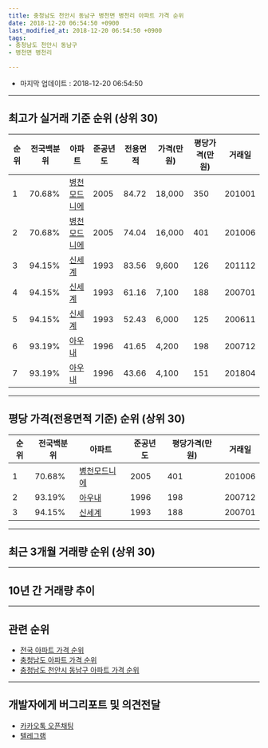 ```yaml
---
title: 충청남도 천안시 동남구 병천면 병천리 아파트 가격 순위
date: 2018-12-20 06:54:50 +0900
last_modified_at: 2018-12-20 06:54:50 +0900
tags:
- 충청남도 천안시 동남구
- 병천면 병천리

---
```


* 마지막 업데이트 : 2018-12-20 06:54:50

---

## 최고가 실거래 기준 순위 (상위 30)


|순위|전국백분위|아파트|준공년도|전용면적|가격(만원)|평당가격(만원)|거래일|
|---|---|---|---|---|---|---|---|
|1|70.68%|[병천모드니에](https://search.naver.com/search.naver?query=%EC%B6%A9%EC%B2%AD%EB%82%A8%EB%8F%84+%EC%B2%9C%EC%95%88%EC%8B%9C+%EB%8F%99%EB%82%A8%EA%B5%AC+%EB%B3%91%EC%B2%9C%EB%A9%B4+%EB%B3%91%EC%B2%9C%EB%A6%AC+%EB%B3%91%EC%B2%9C%EB%AA%A8%EB%93%9C%EB%8B%88%EC%97%90)|2005|84.72|18,000|350|201001|
|2|70.68%|[병천모드니에](https://search.naver.com/search.naver?query=%EC%B6%A9%EC%B2%AD%EB%82%A8%EB%8F%84+%EC%B2%9C%EC%95%88%EC%8B%9C+%EB%8F%99%EB%82%A8%EA%B5%AC+%EB%B3%91%EC%B2%9C%EB%A9%B4+%EB%B3%91%EC%B2%9C%EB%A6%AC+%EB%B3%91%EC%B2%9C%EB%AA%A8%EB%93%9C%EB%8B%88%EC%97%90)|2005|74.04|16,000|401|201006|
|3|94.15%|[신세계](https://search.naver.com/search.naver?query=%EC%B6%A9%EC%B2%AD%EB%82%A8%EB%8F%84+%EC%B2%9C%EC%95%88%EC%8B%9C+%EB%8F%99%EB%82%A8%EA%B5%AC+%EB%B3%91%EC%B2%9C%EB%A9%B4+%EB%B3%91%EC%B2%9C%EB%A6%AC+%EC%8B%A0%EC%84%B8%EA%B3%84)|1993|83.56|9,600|126|201112|
|4|94.15%|[신세계](https://search.naver.com/search.naver?query=%EC%B6%A9%EC%B2%AD%EB%82%A8%EB%8F%84+%EC%B2%9C%EC%95%88%EC%8B%9C+%EB%8F%99%EB%82%A8%EA%B5%AC+%EB%B3%91%EC%B2%9C%EB%A9%B4+%EB%B3%91%EC%B2%9C%EB%A6%AC+%EC%8B%A0%EC%84%B8%EA%B3%84)|1993|61.16|7,100|188|200701|
|5|94.15%|[신세계](https://search.naver.com/search.naver?query=%EC%B6%A9%EC%B2%AD%EB%82%A8%EB%8F%84+%EC%B2%9C%EC%95%88%EC%8B%9C+%EB%8F%99%EB%82%A8%EA%B5%AC+%EB%B3%91%EC%B2%9C%EB%A9%B4+%EB%B3%91%EC%B2%9C%EB%A6%AC+%EC%8B%A0%EC%84%B8%EA%B3%84)|1993|52.43|6,000|125|200611|
|6|93.19%|[아우내](https://search.naver.com/search.naver?query=%EC%B6%A9%EC%B2%AD%EB%82%A8%EB%8F%84+%EC%B2%9C%EC%95%88%EC%8B%9C+%EB%8F%99%EB%82%A8%EA%B5%AC+%EB%B3%91%EC%B2%9C%EB%A9%B4+%EB%B3%91%EC%B2%9C%EB%A6%AC+%EC%95%84%EC%9A%B0%EB%82%B4)|1996|41.65|4,200|198|200712|
|7|93.19%|[아우내](https://search.naver.com/search.naver?query=%EC%B6%A9%EC%B2%AD%EB%82%A8%EB%8F%84+%EC%B2%9C%EC%95%88%EC%8B%9C+%EB%8F%99%EB%82%A8%EA%B5%AC+%EB%B3%91%EC%B2%9C%EB%A9%B4+%EB%B3%91%EC%B2%9C%EB%A6%AC+%EC%95%84%EC%9A%B0%EB%82%B4)|1996|43.66|4,100|151|201804|


---

## 평당 가격(전용면적 기준) 순위 (상위 30)


|순위|전국백분위|아파트|준공년도|평당가격(만원)|거래일|
|---|---|---|---|---|---|
|1|70.68%|[병천모드니에](https://search.naver.com/search.naver?query=%EC%B6%A9%EC%B2%AD%EB%82%A8%EB%8F%84+%EC%B2%9C%EC%95%88%EC%8B%9C+%EB%8F%99%EB%82%A8%EA%B5%AC+%EB%B3%91%EC%B2%9C%EB%A9%B4+%EB%B3%91%EC%B2%9C%EB%A6%AC+%EB%B3%91%EC%B2%9C%EB%AA%A8%EB%93%9C%EB%8B%88%EC%97%90)|2005|401|201006|
|2|93.19%|[아우내](https://search.naver.com/search.naver?query=%EC%B6%A9%EC%B2%AD%EB%82%A8%EB%8F%84+%EC%B2%9C%EC%95%88%EC%8B%9C+%EB%8F%99%EB%82%A8%EA%B5%AC+%EB%B3%91%EC%B2%9C%EB%A9%B4+%EB%B3%91%EC%B2%9C%EB%A6%AC+%EC%95%84%EC%9A%B0%EB%82%B4)|1996|198|200712|
|3|94.15%|[신세계](https://search.naver.com/search.naver?query=%EC%B6%A9%EC%B2%AD%EB%82%A8%EB%8F%84+%EC%B2%9C%EC%95%88%EC%8B%9C+%EB%8F%99%EB%82%A8%EA%B5%AC+%EB%B3%91%EC%B2%9C%EB%A9%B4+%EB%B3%91%EC%B2%9C%EB%A6%AC+%EC%8B%A0%EC%84%B8%EA%B3%84)|1993|188|200701|


---

## 최근 3개월 거래량 순위 (상위 30)


<div style="width:100%;">
    <canvas id="deal_count_ranking" height="250"></canvas>
</div>


<script>
new Chart(document.getElementById("deal_count_ranking"), {
    type: 'horizontalBar',
    data: {
        labels: ['병천모드니에'],
        datasets: [{
            label: '실거래 수',
            data: [1],
            borderColor: "rgba(255, 0, 128, 1)",
            backgroundColor: "rgba(255, 0, 128, 0.5)",
            fill: false,
        }]
    },
    options: {
        responsive: true,
        title: {
            display: true,
            text: '최근 3개월 거래량 순위'
        },
        tooltips: {
            mode: 'index',
            intersect: false,
            callbacks: {
                title: function(tooltipItems, data) {
                    return "실거래 수:";
                },
                label: function(tooltipItem, data) {
                    return data.labels[tooltipItem.index] + ": " + tooltipItem.xLabel;
                }
            }
        },
        hover: {
            mode: 'nearest',
            intersect: true
        },
        scales: {
            xAxes: [{
                display: true,
                scaleLabel: {
                    display: true,
                    labelString: '실거래 수'
                },
                ticks: {
                    suggestedMin: 0,
                }
            }],
            yAxes: [{
                display: true,
                ticks: {
                    autoSkip: false,
                    callback: function(value, index, values) {
                        if (value.length > 15)
                            return value.substr(0, 13) + "...";
                        else
                            return value;
                    }
                },
                scaleLabel: {
                    display: false,
                }
            }]
        }
    }
});

</script>


---

## 10년 간 거래량 추이


<div style="width:100%;">
    <canvas id="deal_progress" height="250"></canvas>
</div>

<script>
new Chart(document.getElementById("deal_progress"), {
    type: 'line',
    data: {
        labels: ['200812','200901','200902','200903','200904','200905','200906','200907','200908','200909','200910','200911','200912','201001','201002','201003','201004','201005','201006','201007','201008','201009','201010','201011','201012','201101','201102','201103','201104','201105','201106','201107','201108','201109','201110','201111','201112','201201','201202','201203','201204','201205','201206','201207','201208','201209','201210','201211','201212','201301','201302','201303','201304','201305','201306','201307','201308','201309','201310','201311','201312','201401','201402','201403','201404','201405','201406','201407','201408','201409','201410','201411','201412','201501','201502','201503','201504','201505','201506','201507','201508','201509','201510','201511','201512','201601','201602','201603','201604','201605','201606','201607','201608','201609','201610','201611','201612','201701','201702','201703','201704','201705','201706','201707','201708','201709','201710','201711','201712','201801','201802','201803','201804','201805','201806','201807','201808','201809','201810','201811','201812'],
        datasets: [{
            label: '실거래 수',
            pointRadius: 1,
            data: [4, 1, 2, 0, 3, 1, 0, 1, 3, 1, 2, 1, 3, 2, 1, 4, 2, 0, 4, 2, 1, 1, 1, 2, 2, 1, 2, 2, 4, 1, 1, 2, 1, 2, 4, 2, 4, 0, 7, 1, 1, 2, 0, 3, 4, 3, 0, 1, 1, 1, 2, 1, 3, 2, 1, 1, 4, 3, 0, 0, 1, 1, 0, 2, 5, 0, 1, 1, 2, 1, 3, 4, 3, 1, 0, 1, 2, 1, 0, 1, 2, 2, 2, 0, 6, 3, 0, 2, 0, 1, 2, 0, 2, 1, 3, 0, 2, 1, 1, 2, 1, 0, 0, 4, 3, 0, 1, 1, 0, 0, 1, 0, 3, 0, 1, 1, 1, 0, 1, 0, 0],
            borderColor: "rgba(255, 201, 14, 1)",
            backgroundColor: "rgba(255, 201, 14, 0.5)",
            fill: true,
        }]
    },
    options: {
        responsive: true,
        title: {
            display: true,
            text: '10년간 거래량 추이'
        },
        tooltips: {
            mode: 'index',
            intersect: false,
        },
        hover: {
            mode: 'nearest',
            intersect: true
        },
        scales: {
            xAxes: [{
                display: true,
                scaleLabel: {
                    display: true,
                    labelString: '년/월'
                }
            }],
            yAxes: [{
                display: true,
                ticks: {
                    suggestedMin: 0,
                },
                scaleLabel: {
                    display: true,
                    labelString: '실거래 수'
                }
            }]
        }
    }
});

</script>


---

## 관련 순위

- [전국 아파트 가격 순위](https://inasie.github.io/apt-ranking/전국)
- [충청남도 아파트 가격 순위](https://inasie.github.io/apt-ranking/충청남도)
- [충청남도 천안시 동남구 아파트 가격 순위](https://inasie.github.io/apt-ranking/충청남도-천안시-동남구)


---

## 개발자에게 버그리포트 및 의견전달

- [카카오톡 오픈채팅](https://open.kakao.com/o/gLJUAP4)
- [텔레그램](https://t.me/inasie)


